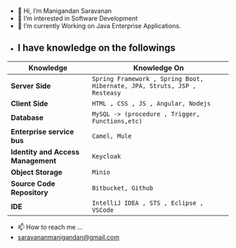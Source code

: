 - 👋 Hi, I’m Manigandan Saravanan
- 👀 I’m interested in Software Development
- 🌱 I’m currently Working on Java Enterprise Applications.
- I have knowledge on the followings
	- 
|      Knowledge          |Knowledge On|
|----------------|-------------------------------|
|**Server Side**|`Spring Framework , Spring Boot, Hibernate, JPA, Struts, JSP , Resteasy`|
|**Client Side**|`HTML , CSS , JS , Angular, Nodejs`|
|**Database**|`MySQL -> (procedure , Trigger, Functions,etc)`|
|**Enterprise service bus**|`Camel, Mule`|
|**Identity and Access Management**|`Keycloak`|
|**Object Storage**|`Minio`|
|**Source Code Repository**|`Bitbucket, Github`|
|**IDE**|`IntelliJ IDEA , STS , Eclipse , VSCode`|


- 📫 How to reach me ...
- saravananmanigandan@gmail.com

<!---
saravananmanigandan/saravananmanigandan is a ✨ special ✨ repository because its `README.md` (this file) appears on your GitHub profile.
You can click the Preview link to take a look at your changes.
--->
